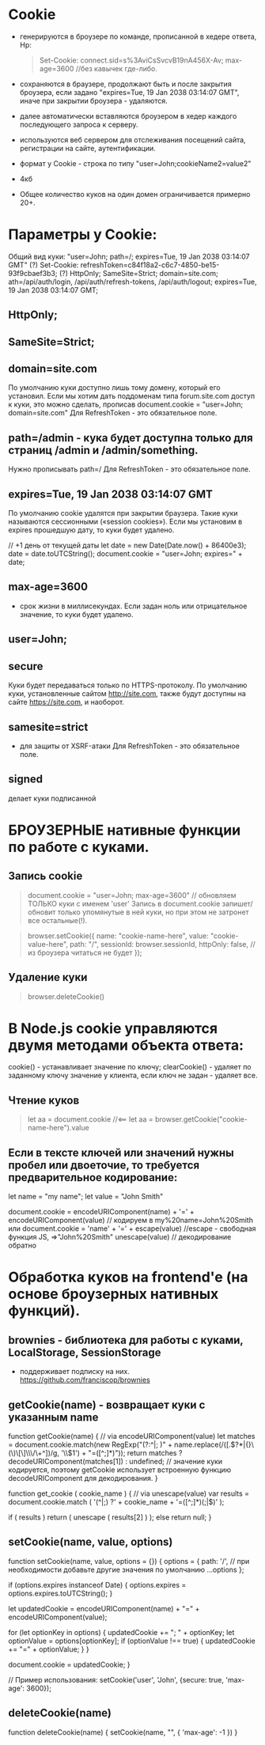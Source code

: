 # Cookie
- генерируются в броузере по команде, прописанной в хедере ответа, Нр: 
  > Set-Cookie: connect.sid=s%3AviCsSvcvB19nA456X-Av; max-age=3600    //без кавычек где-либо.
- сохраняются в браузере, 
  продолжают быть и после закрытия броузера, если задано "expires=Tue, 19 Jan 2038 03:14:07 GMT", 
  иначе при закрытии броузера - удаляются.
- далее автоматически вставляются броузером в хедер каждого последующего запроса к серверу.
- используются веб сервером для отслеживания посещений сайта, 
  регистрации на сайте, 
  аутентификации.

- формат у Cookie - строка по типу "user=John;cookieName2=value2"
- 4кб
- Общее количество куков на один домен ограничивается примерно 20+.


# Параметры у Cookie:
Общий вид куки: "user=John; path=/; expires=Tue, 19 Jan 2038 03:14:07 GMT" (?)
Set-Cookie: refreshToken=c84f18a2-c6c7-4850-be15-93f9cbaef3b3; (?) HttpOnly; SameSite=Strict; domain=site.com; ath=/api/auth/login, /api/auth/refresh-tokens, /api/auth/logout; expires=Tue, 19 Jan 2038 03:14:07 GMT;


## HttpOnly; 
## SameSite=Strict;

## domain=site.com
По умолчанию куки доступно лишь тому домену, который его установил.
Если мы хотим дать поддоменам типа forum.site.com доступ к куки, это можно сделать, прописав
document.cookie = "user=John; domain=site.com"
Для RefreshToken - это обязательное поле.

## path=/admin - кука будет доступна только для страниц /admin и /admin/something.
Нужно прописывать path=/
Для RefreshToken - это обязательное поле.

## expires=Tue, 19 Jan 2038 03:14:07 GMT
По умолчанию cookie удалятся при закрытии браузера. Такие куки называются сессионными («session cookies»).
Если мы установим в expires прошедшую дату, то куки будет удалено.

// +1 день от текущей даты
let date = new Date(Date.now() + 86400e3);
date = date.toUTCString();
document.cookie = "user=John; expires=" + date;


## max-age=3600
- срок жизни в миллисекундах.
Если задан ноль или отрицательное значение, то куки будет удалено.

## user=John; 

## secure
Куки будет передаваться только по HTTPS-протоколу.
По умолчанию куки, установленные сайтом http://site.com, также будут доступны на сайте https://site.com, и наоборот.

## samesite=strict
- для защиты от XSRF-атаки
Для RefreshToken - это обязательное поле.

## signed	
делает куки подписанной





# БРОУЗЕРНЫЕ нативные функции по работе с куками.
## Запись cookie
> document.cookie = "user=John; max-age=3600"         // обновляем ТОЛЬКО куки с именем 'user'
Запись в document.cookie запишет/обновит только упомянутые в ней куки, но при этом не затронет все остальные(!).


>browser.setCookie({
  name: "cookie-name-here",
  value: "cookie-value-here",
  path: "/",
  sessionId: browser.sessionId,
  httpOnly: false,    //из броузера читаться не будет
});



## Удаление куки
>browser.deleteCookie()



# В Node.js cookie управляются двумя методами объекта ответа:
cookie() - устанавливает значение по ключу;
clearCookie() - удаляет по заданному ключу значение у клиента, если ключ не задан - удаляет все. 



## Чтение куков
> let aa = document.cookie    //<==
> let aa = browser.getCookie("cookie-name-here").value



## Если в тексте ключей или значений нужны пробел или двоеточие, то требуется предварительное кодирование:
let name = "my name";
let value = "John Smith"


document.cookie = encodeURIComponent(name) + '=' + encodeURIComponent(value)  // кодируем в my%20name=John%20Smith
или
document.cookie = 'name' + '=' + escape(value)    //escape - свободная функция JS, =>"John%20Smith"
unescape(value)   // декодирование обратно





#  Обработка куков на frontend'e (на основе броузерных нативных функций).

## brownies - библиотека для работы с куками, LocalStorage, SessionStorage
- поддерживает подписку на них.
https://github.com/franciscop/brownies




## getCookie(name) - возвращает куки с указанным name
function getCookie(name) {           // via encodeURIComponent(value)
  let matches = document.cookie.match(new RegExp("(?:^|; )" + name.replace(/([\.$?*|{}\(\)\[\]\\\/\+^])/g, '\\$1') + "=([^;]*)"));
  return matches ? decodeURIComponent(matches[1]) : undefined;    // значение куки кодируется, поэтому getCookie использует встроенную функцию decodeURIComponent для декодирования.
}

function get_cookie ( cookie_name ) {     // via unescape(value)
  var results = document.cookie.match ( '(^|;) ?' + cookie_name + '=([^;]*)(;|$)' );

  if ( results )
    return ( unescape ( results[2] ) );
  else
    return null;
}


## setCookie(name, value, options)
function setCookie(name, value, options = {}) {
options = {
  path: '/',
  // при необходимости добавьте другие значения по умолчанию
  ...options
};

if (options.expires instanceof Date) {
  options.expires = options.expires.toUTCString();
}

let updatedCookie = encodeURIComponent(name) + "=" + encodeURIComponent(value);

for (let optionKey in options) {
  updatedCookie += "; " + optionKey;
  let optionValue = options[optionKey];
  if (optionValue !== true) {
    updatedCookie += "=" + optionValue;
  }
}

document.cookie = updatedCookie;
}

// Пример использования:
setCookie('user', 'John', {secure: true, 'max-age': 3600});



## deleteCookie(name)
function deleteCookie(name) {
  setCookie(name, "", {
    'max-age': -1
  })
}














